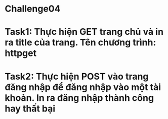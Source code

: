 # Challenge04
# Task1: Thực hiện GET trang chủ và in ra title của trang. Tên chương trình: httpget
# Task2: Thực hiện POST vào trang đăng nhập để đăng nhập vào một tài khoản. In ra đăng nhập thành công hay thất bại
